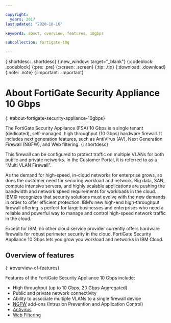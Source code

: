 ```yaml
---

copyright:
  years: 2017
lastupdated: "2020-10-16"

keywords: about, overview, features, 10gbps

subcollection: fortigate-10g

---
```


{:shortdesc: .shortdesc}
{:new_window: target="_blank"}
{:codeblock: .codeblock}
{:pre: .pre}
{:screen: .screen}
{:tip: .tip}
{:download: .download}
{:note: .note}
{:important: .important}

# About FortiGate Security Appliance 10 Gbps
{: #about-fortigate-security-appliance-10gbps}

The FortiGate Security Appliance (FSA) 10 Gbps is a single tenant (dedicated), self-managed, high throughput (10 Gbps) hardware firewall. It includes next generation features, such as AntiVirus (AV), Next Generation Firewall (NGFW), and Web filtering.
{: shortdesc}

This firewall can be configured to protect traffic on multiple VLANs for both public and private networks. In the Customer Portal, it is referred to as a “Multi VLAN Firewall”.

As the demand for high-speed, in-cloud networks for enterprise grows, so does the customer need for securing workload and network. Big data, SAN, compute intensive servers, and highly scalable applications are pushing the bandwidth and network speed requirements for workloads in the cloud. IBM© recognizes that security solutions must evolve with the new demands in order to offer efficient protection. IBM’s new high-end high-throughput firewall offering is perfect for large businesses and enterprises who need a reliable and powerful way to manage and control high-speed network traffic in the cloud.

Except for IBM, no other cloud service provider currently offers hardware firewalls for robust perimeter security in the cloud. FortiGate Security Appliance 10 Gbps lets you grow you workload and networks in IBM Cloud.

## Overview of features
{: #overview-of-features}

Features of the FortiGate Security Appliance 10 Gbps include:

* High throughput (up to 10 Gbps, 20 Gbps Aggregated)
* Public and private network connectivity
* Ability to associate multiple VLANs to a single firewall device
* [NGFW](https://www.fortinet.com/products/security-subscriptions/intrusion-prevention.html) add-ons (Intrusion Prevention and Application Control)
* [Antivirus](https://www.fortinet.com/products/security-subscriptions/antivirus.html)
* [Web Filtering](https://www.fortinet.com/products/security-subscriptions/web-filtering.html)

